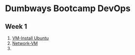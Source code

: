 # Dumbways Bootcamp DevOps
## Week 1
1. [VM-Install Ubuntu](https://github.com/radianmy4/devops20-dumbways--Radian-Mulya-/tree/Master/Week1/VM-InstallUbuntu)
2. [Network-VM](https://github.com/radianmy4/devops20-dumbways--Radian-Mulya-/tree/Master/Week1/Networking%20%26%20VM)
3. 
